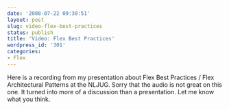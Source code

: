 ```yaml
---
date: '2008-07-22 09:30:51'
layout: post
slug: video-flex-best-practices
status: publish
title: 'Video: Flex Best Practices'
wordpress_id: '301'
categories:
- Flex
---
```


Here is a recording from my presentation about Flex Best Practices / Flex Architectural Patterns at the NLJUG.  Sorry that the audio is not great on this one.  It turned into more of a discussion than a presentation.  Let me know what you think.

 
